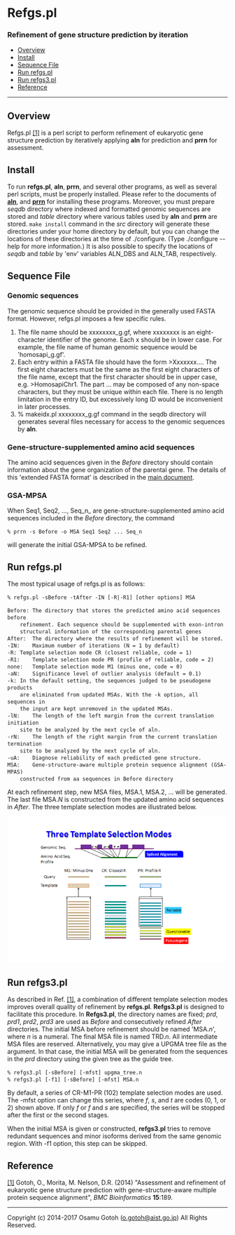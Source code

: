 # Refgs.pl

### Refinement of gene structure prediction by iteration

*   [Overview](#Ov)
*   [Install](#Inst)
*   [Sequence File](#Sf)
*   [Run refgs.pl](#Run)
*   [Run refgs3.pl](#Run3)
*   [Reference](#Ref)

* * *

## <a name="Ov">Overview</a>

Refgs.pl [[1]](#Ref1) is a perl script to perform refinement of eukaryotic gene structure prediction by iteratively applying **aln** for prediction and **prrn** for assessment. 

## <a name="Inst">Install</a>

To run **refgs.pl**, **aln**, **prrn**, and several other programs, as well as several perl scripts, must be properly installed. Please refer to the documents of [**aln**](./readme_aln.md), and [**prrn**](./readme_prrn.md) for installing these programs. Moreover, you must prepare _seqdb_ directory where indexed and formatted genomic sequences are stored and _table_ directory where various tables used by **aln** and **prrn** are stored. `make install` command in the _src_ directory will generate these directories under your home directory by default, but you can change the locations of these directories at the time of ./configure. (Type ./configure --help for more information.) It is also possible to specify the locations of _seqdb_ and _table_ by 'env' variables ALN_DBS and ALN_TAB, respectively.


## <a name="Sf">Sequence File</a>

### Genomic sequences

The genomic sequence should be provided in the generally used FASTA format. However, refgs.pl imposes a few specific rules.

1. The file name should be xxxxxxxx_g.gf, where xxxxxxxx is an eight-character identifier of the genome. Each x should be in lower case. For example, the file name of human genomic sequence would be 'homosapi_g.gf'.
2. Each entry within a FASTA file should have the form >Xxxxxxx.... The first eight characters must be the same as the first eight characters of the file name, except that the first character should be in upper case, e.g. >HomosapiChr1. The part ... may be composed of any non-space characters, but they must be unique within each file. There is no length limitation in the entry ID, but excessively long ID would be inconvenient in later processes.
3. % makeidx.pl xxxxxxxx_g.gf
command in the seqdb directory will generates several files necessary for access to the genomic sequences by **aln**.

### Gene-structure-supplemented amino acid sequences

The amino acid sequences given in the _Before_ directory should contain information about the gene organization of the parental gene. The details of this 'extended FASTA format' is described in the [main document](./README.md).

### GSA-MPSA

When Seq1, Seq2, ..., Seq_n_ are gene-structure-supplemented amino acid sequences included in the _Before_ directory, the command
```
% prrn -s Before -o MSA Seq1 Seq2 ... Seq_n
```
will generate the initial GSA-MPSA to be refined.

## <a name="Run">Run refgs.pl</a>

The most typical usage of refgs.pl is as follows:
```
% refgs.pl -sBefore -tAfter -IN [-R|-R1] [other options] MSA
```

```
Before:	The directory that stores the predicted amino acid sequences before 
	refinement. Each sequence should be supplemented with exon-intron 
	structural information of the corresponding parental genes 
After:	The directory where the results of refinement will be stored.
-IN:	Maximum number of iterations (N = 1 by default)
-R:	Template selection mode CR (closest reliable, code = 1)
-R1:	Template selection mode PR (profile of reliable, code = 2)
none:	Template selection mode M1 (minus one, code = 0)
-aN:	Significance level of outlier analysis (default = 0.1)
-k:	In the default setting, the sequences judged to be pseudogene products 
	are eliminated from updated MSAs. With the -k option, all sequences in 
	the input are kept unremoved in the updated MSAs.
-lN:	The length of the left margin from the current translation initiation 
	site to be analyzed by the next cycle of aln.
-rN:	The length of the right margin from the current translation termination
	site to be analyzed by the next cycle of aln.
-uA:	Diagnose reliability of each predicted gene structure.
MSA:	Gene-structure-aware multiple protein sequence alignment (GSA-MPAS) 
	constructed from aa sequences in Before directory
```

At each refinement step, new MSA files, MSA.1, MSA.2, ... will be generated. The last file MSA._N_ is constructed from the updated amino acid sequences in _After_. The three template selection modes are illustrated below.

![Three Refinement Mods](./Refgs.png)

## <a name="Run3">Run refgs3.pl</a>

As described in Ref. [[1]](#Ref1), a combination of different template selection modes improves overall quality of refinement by **refgs.pl**. **Refgs3.pl** is designed to facilitate this procedure. In **Refgs3.pl**, the directory names are fixed; _prd_, _prd1_, _prd2_, _prd3_ are used as _Before_ and consecutively refined _After_ directories. The initial MSA before refinement should be named 'MSA._n_', where _n_ is a numeral. The final MSA file is named TRD._n_. All intermediate MSA files are reserved. Alternatively, you may give a UPGMA tree file as the argument. In that case, the initial MSA will be generated from the sequences in the _prd_ directory using the given tree as the guide tree. 
```
% refgs3.pl [-sBefore] [-mfst] upgma_tree.n
% refgs3.pl [-f1] [-sBefore] [-mfst] MSA.n
```
By default, a series of CR-M1-PR (102) template selection modes are used. The -mfst option can change this series, where _f_, _s_, and _t_ are codes (0, 1, or 2) shown above. If only _f_ or _f_ and _s_ are specified, the series will be stopped after the first or the second stages.

When the initial MSA is given or constructed, **refgs3.pl** tries to remove redundant sequences and minor isoforms derived from the same genomic region. With -f1 option, this step can be skipped.

## <a name="Ref">Reference</a>

<a name="Ref1">[[1]](http://www.biomedcentral.com/1471-2105/15/189) Gotoh, O., Morita, M. Nelson, D.R. (2014) "Assessment and refinement of eukaryotic gene structure prediction with gene-structure-aware multiple protein sequence alignment", _BMC Bioinformatics_ **15**:189.

* * *

Copyright (c) 2014-2017 Osamu Gotoh (o.gotoh@aist.go.jp) All Rights Reserved.

